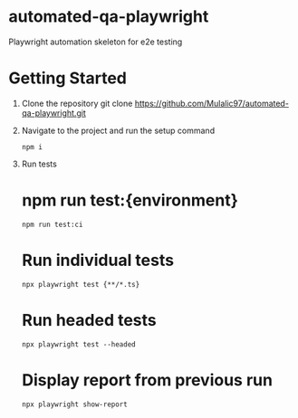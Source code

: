 # automated-qa-playwright
Playwright automation skeleton for e2e testing

# Getting Started
1. Clone the repository
   git clone https://github.com/Mulalic97/automated-qa-playwright.git

2. Navigate to the project and run the setup command
   
   ```npm i```

4. Run tests
   # npm run test:{environment}
   
   ```npm run test:ci```
   # Run individual tests
   
   ```npx playwright test {**/*.ts}```
   # Run headed tests
   
   ```npx playwright test --headed```
   # Display report from previous run

   ```npx playwright show-report```

